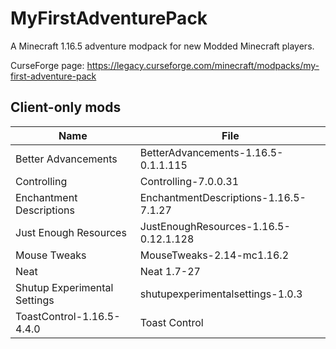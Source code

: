 # MyFirstAdventurePack
A Minecraft 1.16.5 adventure modpack for new Modded Minecraft players.

CurseForge page: https://legacy.curseforge.com/minecraft/modpacks/my-first-adventure-pack

## Client-only mods

| Name                           | File                                  |
|--------------------------------|---------------------------------------|
| Better Advancements            | BetterAdvancements-1.16.5-0.1.1.115   |
| Controlling                    | Controlling-7.0.0.31                  |
| Enchantment Descriptions       | EnchantmentDescriptions-1.16.5-7.1.27 |
| Just Enough Resources          | JustEnoughResources-1.16.5-0.12.1.128 |
| Mouse Tweaks                   |  MouseTweaks-2.14-mc1.16.2            |
| Neat                           | Neat 1.7-27                           |
| Shutup Experimental Settings   | shutupexperimentalsettings-1.0.3      |
| ToastControl-1.16.5-4.4.0      | Toast Control                         |
